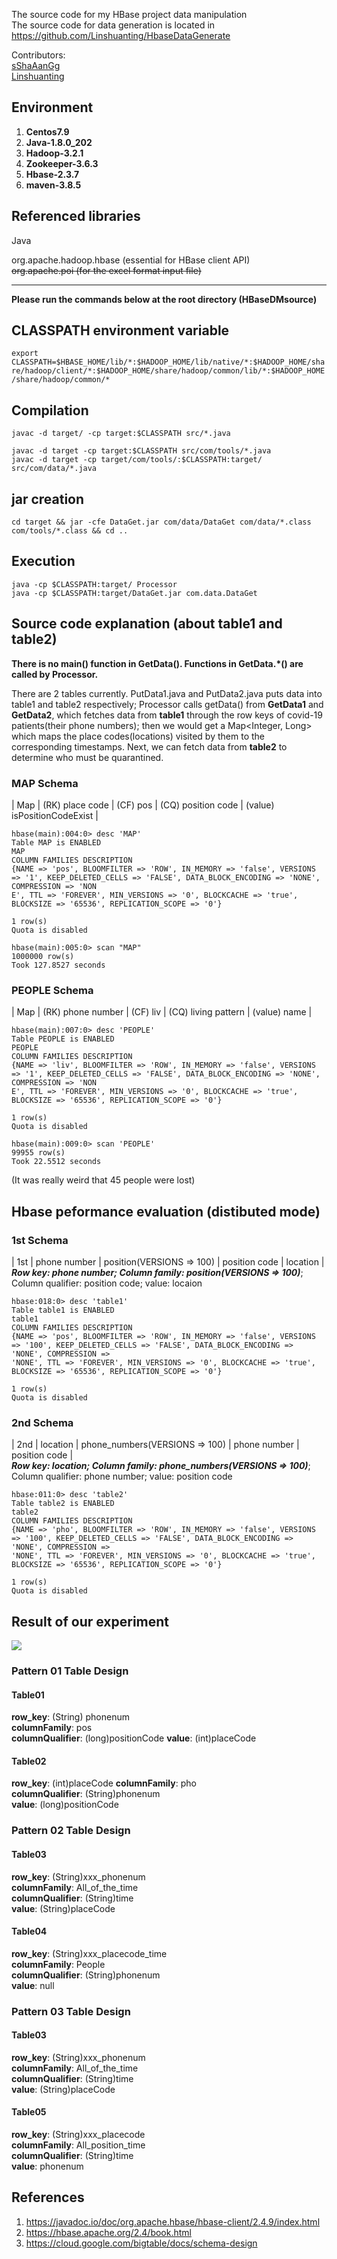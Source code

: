 The source code for my HBase project data manipulation  
The source code for data generation is located in https://github.com/Linshuanting/HbaseDataGenerate

Contributors:  
[sShaAanGg](https://github.com/sShaAanGg)  
[Linshuanting](https://github.com/Linshuanting)
## Environment
1. **Centos7.9**
2. **Java-1.8.0_202**
3. **Hadoop-3.2.1**
4. **Zookeeper-3.6.3**
5. **Hbase-2.3.7**
6. **maven-3.8.5**

## Referenced libraries
Java

org.apache.hadoop.hbase (essential for HBase client API)  
~~org.apache.poi (for the excel format input file)~~

---
**Please run the commands below at the root directory (HBaseDMsource)**
## CLASSPATH environment variable
```export CLASSPATH=$HBASE_HOME/lib/*:$HADOOP_HOME/lib/native/*:$HADOOP_HOME/share/hadoop/client/*:$HADOOP_HOME/share/hadoop/common/lib/*:$HADOOP_HOME/share/hadoop/common/*```
## Compilation
```javac -d target/ -cp target:$CLASSPATH src/*.java```

```javac -d target -cp target:$CLASSPATH src/com/tools/*.java```  
```javac -d target -cp target/com/tools/:$CLASSPATH:target/ src/com/data/*.java```
## jar creation
```cd target && jar -cfe DataGet.jar com/data/DataGet com/data/*.class com/tools/*.class && cd ..```
## Execution
```java -cp $CLASSPATH:target/ Processor```  
```java -cp $CLASSPATH:target/DataGet.jar com.data.DataGet```
## Source code explanation (about table1 and table2)
**There is no main() function in GetData(). Functions in GetData.*() are called by Processor.**

There are 2 tables currently. PutData1.java and PutData2.java puts data into table1 and table2 respectively; Processor calls getData() from **GetData1** and **GetData2**, which fetches data from **table1** through the row keys of covid-19 patients(their phone numbers); then we would get a Map<Integer, Long> which maps the place codes(locations) visited by them to the corresponding timestamps. Next, we can fetch data from **table2** to determine who must be quarantined. 

<!-- | Schema | Row Key | Column Family | Column Qualifier | value |
| --- | --- | --- | --- | --- |
| 1st | phone number | **pos**ition(VERSIONS => 100) | position code | location |
| 2nd | location | **pho**ne_numbers(VERSIONS => 100) | phone number | position code | -->
<!-- | 3rd | phone_number#day | **pos**ition(VERSIONS => 3) | position code | location |
| 4th | location#day | **pho**ne number(VERSIONS => 3) | phone_number | position code |
| 5th | phone_number#week | **pos**ition(VERSIONS => 20) | position code | location |
| 6th | location#week | **pho**ne number(VERSIONS => 20) | phone_number | position code | -->

### MAP Schema
| Map | (RK) place code | (CF) pos | (CQ) position code | (value) isPositionCodeExist |
```
hbase(main):004:0> desc 'MAP'
Table MAP is ENABLED                                                                                                                                          
MAP                                                                                                                                                           
COLUMN FAMILIES DESCRIPTION                                                                                                                                   
{NAME => 'pos', BLOOMFILTER => 'ROW', IN_MEMORY => 'false', VERSIONS => '1', KEEP_DELETED_CELLS => 'FALSE', DATA_BLOCK_ENCODING => 'NONE', COMPRESSION => 'NON
E', TTL => 'FOREVER', MIN_VERSIONS => '0', BLOCKCACHE => 'true', BLOCKSIZE => '65536', REPLICATION_SCOPE => '0'}                                              

1 row(s)
Quota is disabled
```
```
hbase(main):005:0> scan "MAP"
1000000 row(s)
Took 127.8527 seconds
```
### PEOPLE Schema
| Map | (RK) phone number | (CF) liv | (CQ) living pattern | (value) name |
```
hbase(main):007:0> desc 'PEOPLE'
Table PEOPLE is ENABLED                                                                                                                                       
PEOPLE                                                                                                                                                        
COLUMN FAMILIES DESCRIPTION                                                                                                                                   
{NAME => 'liv', BLOOMFILTER => 'ROW', IN_MEMORY => 'false', VERSIONS => '1', KEEP_DELETED_CELLS => 'FALSE', DATA_BLOCK_ENCODING => 'NONE', COMPRESSION => 'NON
E', TTL => 'FOREVER', MIN_VERSIONS => '0', BLOCKCACHE => 'true', BLOCKSIZE => '65536', REPLICATION_SCOPE => '0'}                                              

1 row(s)
Quota is disabled
```
```
hbase(main):009:0> scan 'PEOPLE'
99955 row(s)
Took 22.5512 seconds
```
(It was really weird that 45 people were lost)

<!-- # Test Condition
Some points are visited by 1 covid-19 patient whose phone number is 0999999228. Thus we have a Map<Integer, LocalDateTime> which maps the place codes(locations) visited by 0999999228 to the corresponding timestamps. -->

## Hbase peformance evaluation (distibuted mode)
### 1st Schema
| 1st | phone number | position(VERSIONS => 100) | position code | location |  
***Row key: phone number; Column family: position(VERSIONS => 100)***; Column qualifier: position code; value: locaion
```
hbase:018:0> desc 'table1'
Table table1 is ENABLED
table1
COLUMN FAMILIES DESCRIPTION
{NAME => 'pos', BLOOMFILTER => 'ROW', IN_MEMORY => 'false', VERSIONS => '100', KEEP_DELETED_CELLS => 'FALSE', DATA_BLOCK_ENCODING => 'NONE', COMPRESSION =>
'NONE', TTL => 'FOREVER', MIN_VERSIONS => '0', BLOCKCACHE => 'true', BLOCKSIZE => '65536', REPLICATION_SCOPE => '0'}

1 row(s)
Quota is disabled
```

### 2nd Schema
| 2nd | location | phone_numbers(VERSIONS => 100) | phone number | position code |  
***Row key: location; Column family: phone_numbers(VERSIONS => 100)***; Column qualifier: phone number; value: position code
```
hbase:011:0> desc 'table2'
Table table2 is ENABLED
table2
COLUMN FAMILIES DESCRIPTION
{NAME => 'pho', BLOOMFILTER => 'ROW', IN_MEMORY => 'false', VERSIONS => '100', KEEP_DELETED_CELLS => 'FALSE', DATA_BLOCK_ENCODING => 'NONE', COMPRESSION =>
'NONE', TTL => 'FOREVER', MIN_VERSIONS => '0', BLOCKCACHE => 'true', BLOCKSIZE => '65536', REPLICATION_SCOPE => '0'}

1 row(s)
Quota is disabled
```
## Result of our experiment
![](/../main/assets/Result.png)
### Pattern 01 Table Design

#### Table01
**row_key**: (String) phonenum  
**columnFamily**: pos   
**columnQualifier**: (long)positionCode 
**value**: (int)placeCode   

#### Table02
**row_key**: (int)placeCode 
**columnFamily**: pho   
**columnQualifier**: (String)phonenum   
**value**: (long)positionCode   

### Pattern 02 Table Design

#### Table03
**row_key**: (String)xxx_phonenum   
**columnFamily**: All_of_the_time   
**columnQualifier**: (String)time   
**value**: (String)placeCode  

#### Table04
**row_key**: (String)xxx_placecode_time   
**columnFamily**: People   
**columnQualifier**: (String)phonenum   
**value**: null

### Pattern 03 Table Design

#### Table03
**row_key**: (String)xxx_phonenum   
**columnFamily**: All_of_the_time   
**columnQualifier**: (String)time   
**value**: (String)placeCode

#### Table05
**row_key**: (String)xxx_placecode   
**columnFamily**: All_position_time   
**columnQualifier**: (String)time   
**value**: phonenum


## References
1. https://javadoc.io/doc/org.apache.hbase/hbase-client/2.4.9/index.html
2. https://hbase.apache.org/2.4/book.html
3. https://cloud.google.com/bigtable/docs/schema-design
